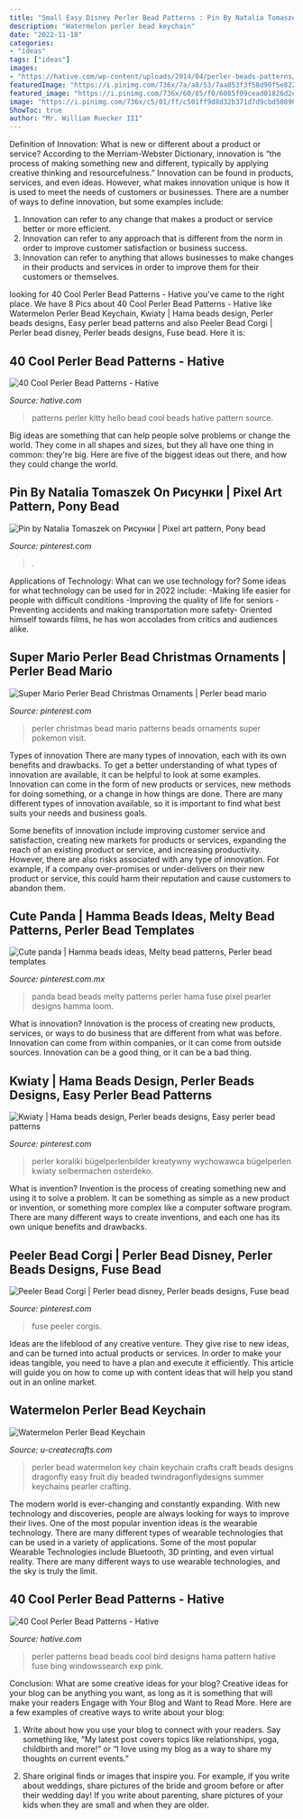 ```yaml
---
title: "Small Easy Disney Perler Bead Patterns : Pin By Natalia Tomaszek On рисунки"
description: "Watermelon perler bead keychain"
date: "2022-11-18"
categories:
- "ideas"
tags: ["ideas"]
images:
- "https://hative.com/wp-content/uploads/2014/04/perler-beads-patterns/3-hello-kitty-patterns.jpg"
featuredImage: "https://i.pinimg.com/736x/7a/a8/53/7aa853f3f58d90f5e822cb6c75ce8e56.jpg"
featured_image: "https://i.pinimg.com/736x/60/85/f0/6085f09cead01826d2ea6b01834bde03--corgis-perler-beads.jpg"
image: "https://i.pinimg.com/736x/c5/01/ff/c501ff9d8d32b371d7d9cbd50890639d.jpg"
ShowToc: true
author: "Mr. William Ruecker III"
---
```



Definition of Innovation: What is new or different about a product or service?
According to the Merriam-Webster Dictionary, innovation is “the process of making something new and different, typically by applying creative thinking and resourcefulness.” Innovation can be found in products, services, and even ideas. However, what makes innovation unique is how it is used to meet the needs of customers or businesses. There are a number of ways to define innovation, but some examples include: 
1. Innovation can refer to any change that makes a product or service better or more efficient.
2. Innovation can refer to any approach that is different from the norm in order to improve customer satisfaction or business success.
3. Innovation can refer to anything that allows businesses to make changes in their products and services in order to improve them for their customers or themselves.

	

		
looking for 40 Cool Perler Bead Patterns - Hative you've came to the right place. We have 8 Pics about 40 Cool Perler Bead Patterns - Hative like Watermelon Perler Bead Keychain, Kwiaty | Hama beads design, Perler beads designs, Easy perler bead patterns and also Peeler Bead Corgi | Perler bead disney, Perler beads designs, Fuse bead. Here it is:
		
    
## 40 Cool Perler Bead Patterns - Hative

<img loading=lazy src="https://hative.com/wp-content/uploads/2014/04/perler-beads-patterns/3-hello-kitty-patterns.jpg" onerror="this.onerror=null;this.src='https://tse2.mm.bing.net/th?id=OIP.voIPO74z8tBvAlrKIi7hVQHaH9&amp;pid=15.1';" alt="40 Cool Perler Bead Patterns - Hative">

_Source: hative.com_

>patterns perler kitty hello bead cool beads hative pattern source. 

	

Big ideas are something that can help people solve problems or change the world. They come in all shapes and sizes, but they all have one thing in common: they're big. Here are five of the biggest ideas out there, and how they could change the world.

    
## Pin By Natalia Tomaszek On Рисунки | Pixel Art Pattern, Pony Bead

<img loading=lazy src="https://i.pinimg.com/736x/c5/01/ff/c501ff9d8d32b371d7d9cbd50890639d.jpg" onerror="this.onerror=null;this.src='https://tse1.mm.bing.net/th?id=OIP.NAxMV9QUXD5kmpTPz8zd2gHaHa&amp;pid=15.1';" alt="Pin by Natalia Tomaszek on Рисунки | Pixel art pattern, Pony bead">

_Source: pinterest.com_

>. 

	

Applications of Technology: What can we use technology for?
Some ideas for what technology can be used for in 2022 include: 
-Making life easier for people with difficult conditions 
-Improving the quality of life for seniors 
-Preventing accidents and making transportation more safety- Oriented himself towards films, he has won accolades from critics and audiences alike.

    
## Super Mario Perler Bead Christmas Ornaments | Perler Bead Mario

<img loading=lazy src="https://i.pinimg.com/736x/1f/f4/29/1ff429862c25a5735f0e9d48fee52313.jpg" onerror="this.onerror=null;this.src='https://tse4.mm.bing.net/th?id=OIP.ILuG6JgHo6tM1jW7fATubwHaJ3&amp;pid=15.1';" alt="Super Mario Perler Bead Christmas Ornaments | Perler bead mario">

_Source: pinterest.com_

>perler christmas bead mario patterns beads ornaments super pokemon visit. 

	

Types of innovation
There are many types of innovation, each with its own benefits and drawbacks. To get a better understanding of what types of innovation are available, it can be helpful to look at some examples. 
Innovation can come in the form of new products or services, new methods for doing something, or a change in how things are done. There are many different types of innovation available, so it is important to find what best suits your needs and business goals. 

Some benefits of innovation include improving customer service and satisfaction, creating new markets for products or services, expanding the reach of an existing product or service, and increasing productivity. However, there are also risks associated with any type of innovation. For example, if a company over-promises or under-delivers on their new product or service, this could harm their reputation and cause customers to abandon them.

    
## Cute Panda | Hamma Beads Ideas, Melty Bead Patterns, Perler Bead Templates

<img loading=lazy src="https://i.pinimg.com/736x/10/2f/2d/102f2da6805790f9fc33843ea3923b70--cute-panda-rainbow-loom.jpg" onerror="this.onerror=null;this.src='https://tse1.mm.bing.net/th?id=OIP.OPJF416xeWZ1VLh_K0eqqgHaJ4&amp;pid=15.1';" alt="Cute panda | Hamma beads ideas, Melty bead patterns, Perler bead templates">

_Source: pinterest.com.mx_

>panda bead beads melty patterns perler hama fuse pixel pearler designs hamma loom. 

	

What is innovation?
Innovation is the process of creating new products, services, or ways to do business that are different from what was before. Innovation can come from within companies, or it can come from outside sources. Innovation can be a good thing, or it can be a bad thing.

    
## Kwiaty | Hama Beads Design, Perler Beads Designs, Easy Perler Bead Patterns

<img loading=lazy src="https://i.pinimg.com/736x/7a/a8/53/7aa853f3f58d90f5e822cb6c75ce8e56.jpg" onerror="this.onerror=null;this.src='https://tse1.mm.bing.net/th?id=OIP.1ovt5pUcdfrkI3dudzXoNgHaJ4&amp;pid=15.1';" alt="Kwiaty | Hama beads design, Perler beads designs, Easy perler bead patterns">

_Source: pinterest.com_

>perler koraliki bügelperlenbilder kreatywny wychowawca bügelperlen kwiaty selbermachen osterdeko. 

	

What is invention?
Invention is the process of creating something new and using it to solve a problem. It can be something as simple as a new product or invention, or something more complex like a computer software program. There are many different ways to create inventions, and each one has its own unique benefits and drawbacks.

    
## Peeler Bead Corgi | Perler Bead Disney, Perler Beads Designs, Fuse Bead

<img loading=lazy src="https://i.pinimg.com/736x/60/85/f0/6085f09cead01826d2ea6b01834bde03--corgis-perler-beads.jpg" onerror="this.onerror=null;this.src='https://tse2.mm.bing.net/th?id=OIP.KTPIIPolD3GaWiO8ZLWbGwHaJ6&amp;pid=15.1';" alt="Peeler Bead Corgi | Perler bead disney, Perler beads designs, Fuse bead">

_Source: pinterest.com_

>fuse peeler corgis. 

	

Ideas are the lifeblood of any creative venture. They give rise to new ideas, and can be turned into actual products or services. In order to make your ideas tangible, you need to have a plan and execute it efficiently. This article will guide you on how to come up with content ideas that will help you stand out in an online market.

    
## Watermelon Perler Bead Keychain

<img loading=lazy src="http://www.u-createcrafts.com/wp-content/uploads/2015/04/Perler-Bead-Watermelon-Key-Chain-533x800.jpg" onerror="this.onerror=null;this.src='https://tse1.mm.bing.net/th?id=OIP.DErJHdicupewnsrhi11_8wHaLH&amp;pid=15.1';" alt="Watermelon Perler Bead Keychain">

_Source: u-createcrafts.com_

>perler bead watermelon key chain keychain crafts craft beads designs dragonfly easy fruit diy beaded twindragonflydesigns summer keychains pearler crafting. 

	

The modern world is ever-changing and constantly expanding. With new technology and discoveries, people are always looking for ways to improve their lives. One of the most popular invention ideas is the wearable technology. There are many different types of wearable technologies that can be used in a variety of applications. Some of the most popular Wearable Technologies include Bluetooth, 3D printing, and even virtual reality. There are many different ways to use wearable technologies, and the sky is truly the limit.

    
## 40 Cool Perler Bead Patterns - Hative

<img loading=lazy src="https://hative.com/wp-content/uploads/2014/04/perler-beads-patterns/22-bird-perler-beads-patterns.png" onerror="this.onerror=null;this.src='https://tse1.mm.bing.net/th?id=OIP.fJeyW2fqXPaMoY_zpaTF-wHaGS&amp;pid=15.1';" alt="40 Cool Perler Bead Patterns - Hative">

_Source: hative.com_

>perler patterns bead beads cool bird designs hama pattern hative fuse bing windowssearch exp pink. 

	

Conclusion: What are some creative ideas for your blog?
Creative ideas for your blog can be anything you want, as long as it is something that will make your readers Engage with Your Blog and Want to Read More. Here are a few examples of creative ways to write about your blog:
1. Write about how you use your blog to connect with your readers. Say something like, “My latest post covers topics like relationships, yoga, childbirth and more!” or “I love using my blog as a way to share my thoughts on current events.”

2. Share original finds or images that inspire you. For example, if you write about weddings, share pictures of the bride and groom before or after their wedding day! If you write about parenting, share pictures of your kids when they are small and when they are older.


